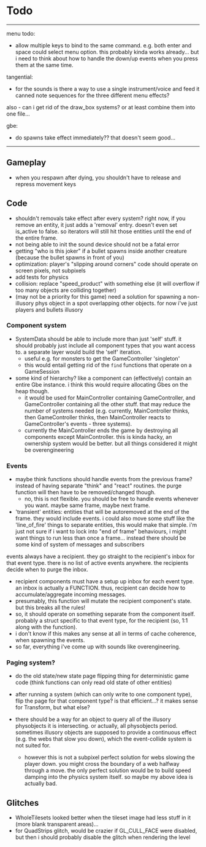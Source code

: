# Todo

------------

menu todo:
- allow multiple keys to bind to the same command. e.g. both enter and space could select
  menu option. this probably kinda works already... but i need to think about how to handle the down/up
  events when you press them at the same time.

tangential:
- for the sounds is there a way to use a single instrument/voice and feed it canned note sequences
  for the three different menu effects?

also - can i get rid of the draw_box systems? or at least combine them into one file...

gbe:
- do spawns take effect immediately?? that doesn't seem good...

------------

## Gameplay
- when you respawn after dying, you shouldn't have to release and repress movement keys

## Code
- shouldn't removals take effect after every system? right now, if you remove an entity, it just adds a 'removal' entry. doesn't even set is_active to false. so iterators will still hit those entities until the end of the entire frame.
- not being able to init the sound device should not be a fatal error
- getting "who is this joker" if a bullet spawns inside another creature (because the bullet spawns in front of you)
- optimization: player's "slipping around corners" code should operate on screen pixels, not subpixels
- add tests for physics
- collision: replace "speed_product" with something else (it will overflow if too many objects are colliding together)
- (may not be a priority for this game) need a solution for spawning a non-illusory phys object in a spot overlapping other objects. for now i've just players and bullets illusory

### Component system
- SystemData should be able to include more than just 'self' stuff. it should probably just include all component types that you want access to. a separate layer would build the 'self' iteration.
  - useful e.g. for monsters to get the GameController 'singleton'
  - this would entail getting rid of the `find` functions that operate on a GameSession
- some kind of hierarchy? like a component can (effectively) contain an entire Gbe instance. i think this would require allocating Gbes on the heap though.
  - it would be used for MainController containing GameController, and GameController containing all the other stuff. that may reduce the number of systems needed (e.g. currently, MainController thinks, then GameController thinks, then MainController reacts to GameController's events - three systems).
  - currently the MainController ends the game by destroying all components except MainController. this is kinda hacky, an ownership system would be better. but all things considered it might be overengineering

### Events
- maybe think functions should handle events from the previous frame? instead of having separate "think" and "react" routines. the purge function will then have to be removed/changed though.
  - no, this is not flexible. you should be free to handle events whenever you want. maybe same frame, maybe next frame.
- 'transient' entities: entities that will be autoremoved at the end of the frame. they would include events. i could also move some stuff like the 'line_of_fire' things to separate entities, this would make that simple. i'm just not sure if i want to lock into "end of frame" behaviours, i might want things to run less than once a frame... instead there should be some kind of system of messages and subscribers

events always have a recipient. they go straight to the recipient's inbox for that event type. there is no list of active events anywhere. the recipients decide when to purge the inbox.
- recipient components must have a setup up inbox for each event type. an inbox is actually a FUNCTION. thus, recipient can decide how to accumulate/aggregate incoming messages.
- presumably, this function will mutate the recipient component's state. but this breaks all the rules!
- so, it should operate on something separate from the component itself. probably a struct specific to that event type, for the recipient (so, 1:1 along with the function).
- i don't know if this makes any sense at all in terms of cache coherence, when spawning the events.
- so far, everything i've come up with sounds like overengineering.

### Paging system?
- do the old state/new state page flipping thing for deterministic game code (think functions can only read old state of other entities)
- after running a system (which can only write to one component type), flip the page for that component type? is that efficient...? it makes sense for Transform, but what else?

- there should be a way for an object to query all of the illusory physobjects it is intersecting. or actually, all physobjects period. sometimes illusory objects are supposed to provide a continuous effect (e.g. the webs that slow you down), which the event-collide system is not suited for.
  - however this is not a subpixel perfect solution for webs slowing the player down. you might cross the boundary of a web halfway through a move. the only perfect solution would be to build speed damping into the physics system itself. so maybe my above idea is actually bad.

## Glitches
- WholeTilesets looked better when the tileset image had less stuff in it (more blank transparent areas)...
- for QuadStrips glitch, would be crazier if GL_CULL_FACE were disabled, but then i should probably disable the glitch when rendering the level
